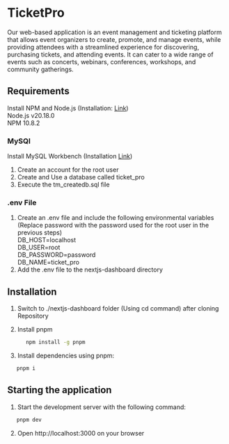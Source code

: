 # TicketPro

Our web-based application is an event management and ticketing platform that allows event organizers to create, promote, and manage events, while providing attendees with a streamlined experience for discovering, purchasing tickets, and attending events. It can cater to a wide range of events such as concerts, webinars, conferences, workshops, and community gatherings. 


## Requirements
Install NPM and Node.js (Installation: [Link](https://docs.npmjs.com/downloading-and-installing-node-js-and-npm))<br />
Node.js v20.18.0<br />
NPM 10.8.2<br />
### MySQl
Install MySQL Workbench (Installation [Link](https://dev.mysql.com/downloads/workbench/))<br />
1. Create an account for the root user
2. Create and Use a database called ticket_pro
3. Execute the tm_createdb.sql file

### .env File
1. Create an .env file and include the following environmental variables (Replace password with the password used for the root user in the previous steps)<br />
DB_HOST=localhost<br />
DB_USER=root<br />
DB_PASSWORD=password<br />
DB_NAME=ticket_pro<br />
2. Add the .env file to the nextjs-dashboard directory

###

## Installation

1. Switch to ./nextjs-dashboard folder (Using cd command) after cloning Repository

2. Install pnpm
```bash
      npm install -g pnpm
   ```

3. Install dependencies using pnpm:
```bash
   pnpm i
   ```

## Starting the application
1. Start the development server with the following command:
```bash
   pnpm dev
   ```

2. Open http://localhost:3000 on your browser
